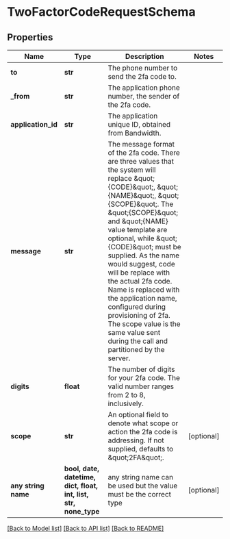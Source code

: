 # TwoFactorCodeRequestSchema


## Properties
Name | Type | Description | Notes
------------ | ------------- | ------------- | -------------
**to** | **str** | The phone number to send the 2fa code to. | 
**_from** | **str** | The application phone number, the sender of the 2fa code. | 
**application_id** | **str** | The application unique ID, obtained from Bandwidth. | 
**message** | **str** | The message format of the 2fa code.  There are three values that the system will replace \&quot;{CODE}\&quot;, \&quot;{NAME}\&quot;, \&quot;{SCOPE}\&quot;.  The \&quot;{SCOPE}\&quot; and \&quot;{NAME} value template are optional, while \&quot;{CODE}\&quot; must be supplied.  As the name would suggest, code will be replace with the actual 2fa code.  Name is replaced with the application name, configured during provisioning of 2fa.  The scope value is the same value sent during the call and partitioned by the server. | 
**digits** | **float** | The number of digits for your 2fa code.  The valid number ranges from 2 to 8, inclusively. | 
**scope** | **str** | An optional field to denote what scope or action the 2fa code is addressing.  If not supplied, defaults to \&quot;2FA\&quot;. | [optional] 
**any string name** | **bool, date, datetime, dict, float, int, list, str, none_type** | any string name can be used but the value must be the correct type | [optional]

[[Back to Model list]](../README.md#documentation-for-models) [[Back to API list]](../README.md#documentation-for-api-endpoints) [[Back to README]](../README.md)


